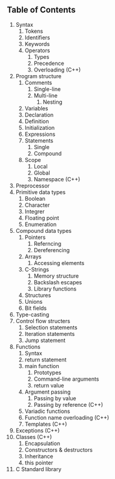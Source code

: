 Table of Contents
-------------------
1. Syntax
   1. Tokens
   3. Identifiers
   4. Keywords
   5. Operators
      1. Types
      2. Precedence
      3. Overloading (C++)
2. Program structure
   1. Comments
      1. Single-line
      2. Multi-line
         1. Nesting
   2. Variables
   3. Declaration
   4. Definition
   5. Initialization
   6. Expressions
   7. Statements
      1. Single
      2. Compound
   8. Scope
      1. Local
      2. Global
      3. Namespace (C++)
3. Preprocessor
4. Primitive data types
    1. Boolean
    2. Character
    3. Integrer
    4. Floating point
    5. Enumeration
5. Compound data types
   1. Pointers
      1. Referncing
      2. Dereferencing
   2. Arrays
      1. Accessing elements
   3. C-Strings
      1. Memory structure
      2. Backslash escapes
      3. Library functions
   4. Structures
   5. Unions
   6. Bit fields
6. Type-casting
8. Control flow structers
   1. Selection statements
   2. Iteration statements
   3. Jump statement
9. Functions
   1. Syntax
   2. return statement
   3. main function
      1. Prototypes
      2. Command-line arguments
      3. return value
   4. Argument passing
      1. Passing by value
      2. Passing by reference (C++)
   5. Variadic functions
   6. Function name overloading (C++)
   7. Templates (C++)
10. Exceptions (C++)
11. Classes (C++)
    1. Encapsulation
    2. Constructors & destructors
    3. Inheritance
    4. this pointer
11. C Standard library
